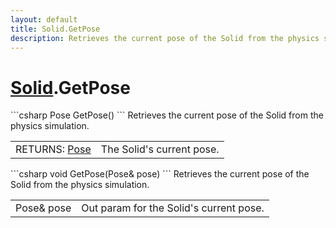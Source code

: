 ```yaml
---
layout: default
title: Solid.GetPose
description: Retrieves the current pose of the Solid from the physics simulation.
---
```

# [Solid]({{site.url}}/Pages/StereoKit/Solid.html).GetPose

<div class='signature' markdown='1'>
```csharp
Pose GetPose()
```
Retrieves the current pose of the Solid from the physics
simulation.
</div>

|  |  |
|--|--|
|RETURNS: [Pose]({{site.url}}/Pages/StereoKit/Pose.html)|The Solid's current pose.|

<div class='signature' markdown='1'>
```csharp
void GetPose(Pose& pose)
```
Retrieves the current pose of the Solid from the physics
simulation.
</div>

|  |  |
|--|--|
|Pose& pose|Out param for the Solid's current pose.|




